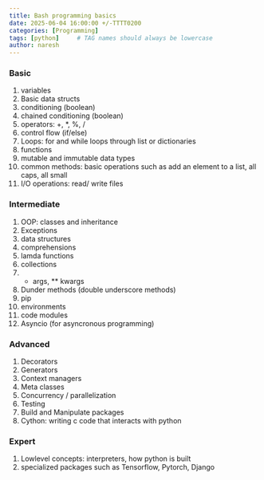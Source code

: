```yaml
---
title: Bash programming basics
date: 2025-06-04 16:00:00 +/-TTTT0200
categories: [Programming]
tags: [python]     # TAG names should always be lowercase
author: naresh
---
```


### Basic
1. variables
2. Basic data structs
3. conditioning (boolean)
4. chained conditioning (boolean)
5. operators: +, *, %, /
6. control flow (if/else)
7. Loops: for and while loops through list or dictionaries
8. functions
9. mutable and immutable data types
10. common methods: basic operations such as add an element to a list, all caps, all small
11. I/O operations: read/ write files
### Intermediate
1. OOP: classes and inheritance
2. Exceptions
3. data structures
4. comprehensions
5. lamda functions
6. collections
7. * args, ** kwargs
8. Dunder methods (double underscore methods)
9. pip
10. environments
11. code modules
12. Asyncio (for asyncronous programming)
### Advanced
1. Decorators
2. Generators
3. Context managers
4. Meta classes
5. Concurrency / parallelization
6. Testing
7. Build and Manipulate packages
8. Cython: writing c code that interacts with python
### Expert
1. Lowlevel concepts: interpreters, how python is built
2. specialized packages such as Tensorflow, Pytorch, Django

